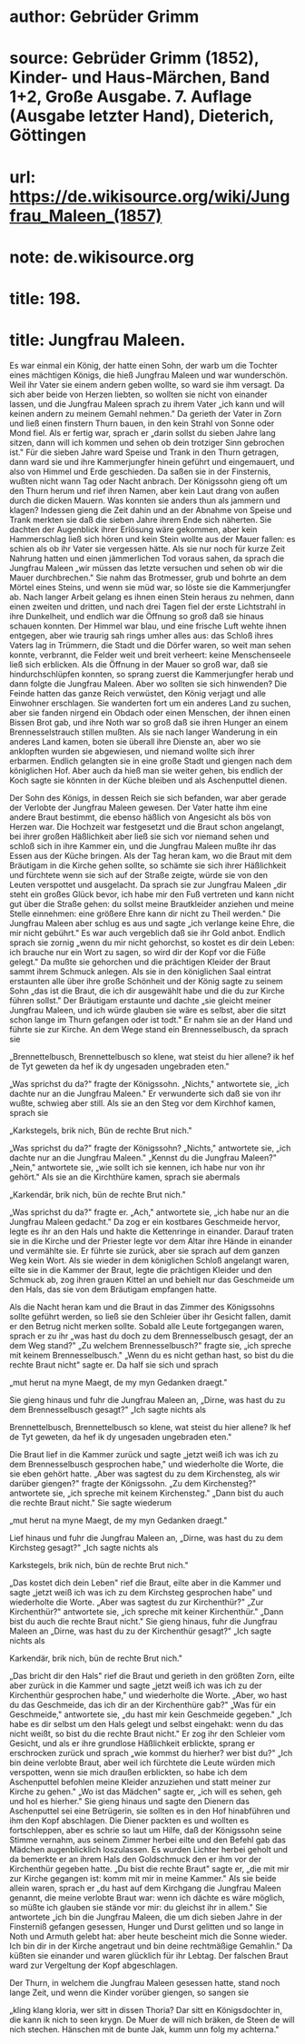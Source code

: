 # author: Gebrüder Grimm
# source: Gebrüder Grimm (1852), Kinder- und Haus-Märchen, Band 1+2, Große Ausgabe. 7. Auflage (Ausgabe letzter Hand), Dieterich, Göttingen
# url: https://de.wikisource.org/wiki/Jungfrau_Maleen_(1857)
# note: de.wikisource.org
# title: 198.

# title: Jungfrau Maleen.

Es war einmal ein König, der hatte einen Sohn, der warb um die Tochter eines mächtigen Königs, die hieß Jungfrau Maleen und war wunderschön. Weil ihr Vater sie einem andern geben wollte, so ward sie ihm versagt. Da sich aber beide von Herzen liebten, so wollten sie nicht von einander lassen, und die Jungfrau Maleen sprach zu ihrem Vater „ich kann und will keinen andern zu meinem Gemahl nehmen." Da gerieth der Vater in Zorn und ließ einen finstern Thurn bauen, in den kein Strahl von Sonne oder Mond fiel. Als er fertig war, sprach er „darin sollst du sieben Jahre lang sitzen, dann will ich kommen und sehen ob dein trotziger Sinn gebrochen ist." Für die sieben Jahre ward Speise und Trank in den Thurn getragen, dann ward sie und ihre Kammerjungfer hinein geführt und eingemauert, und also von Himmel und Erde geschieden. Da saßen sie in der Finsternis, wußten nicht wann Tag oder Nacht anbrach. Der Königssohn gieng oft um den Thurn herum und rief ihren Namen, aber kein Laut drang von außen durch die dicken Mauern. Was konnten sie anders thun als jammern und klagen? Indessen gieng die Zeit dahin und an der Abnahme von Speise und Trank merkten sie daß die sieben Jahre ihrem Ende sich näherten. Sie dachten der Augenblick ihrer Erlösung wäre gekommen, aber kein Hammerschlag ließ sich hören und kein Stein wollte aus der Mauer fallen: es schien als ob ihr Vater sie vergessen hätte. Als sie nur noch für kurze Zeit Nahrung hatten und einen jämmerlichen Tod voraus sahen, da sprach  die Jungfrau Maleen „wir müssen das letzte versuchen und sehen ob wir die Mauer durchbrechen." Sie nahm das Brotmesser, grub und bohrte an dem Mörtel eines Steins, und wenn sie müd war, so löste sie die Kammerjungfer ab. Nach langer Arbeit gelang es ihnen einen Stein heraus zu nehmen, dann einen zweiten und dritten, und nach drei Tagen fiel der erste Lichtstrahl in ihre Dunkelheit, und endlich war die Öffnung so groß daß sie hinaus schauen konnten. Der Himmel war blau, und eine frische Luft wehte ihnen entgegen, aber wie traurig sah rings umher alles aus: das Schloß ihres Vaters lag in Trümmern, die Stadt und die Dörfer waren, so weit man sehen konnte, verbrannt, die Felder weit und breit verheert: keine Menschenseele ließ sich erblicken. Als die Öffnung in der Mauer so groß war, daß sie hindurchschlüpfen konnten, so sprang zuerst die Kammerjungfer herab und dann folgte die Jungfrau Maleen. Aber wo sollten sie sich hinwenden? Die Feinde hatten das ganze Reich verwüstet, den König verjagt und alle Einwohner erschlagen. Sie wanderten fort um ein anderes Land zu suchen, aber sie fanden nirgend ein Obdach oder einen Menschen, der ihnen einen Bissen Brot gab, und ihre Noth war so groß daß sie ihren Hunger an einem Brennesselstrauch stillen mußten. Als sie nach langer Wanderung in ein anderes Land kamen, boten sie überall ihre Dienste an, aber wo sie anklopften wurden sie abgewiesen, und niemand wollte sich ihrer erbarmen. Endlich gelangten sie in eine große Stadt und giengen nach dem königlichen Hof. Aber auch da hieß man sie weiter gehen, bis endlich der Koch sagte sie könnten in der Küche bleiben und als Aschenputtel dienen. 

Der Sohn des Königs, in dessen Reich sie sich befanden, war aber gerade der Verlobte der Jungfrau Maleen gewesen. Der Vater hatte ihm eine andere Braut bestimmt, die ebenso häßlich von Angesicht als bös von Herzen war. Die Hochzeit war festgesetzt  und die Braut schon angelangt, bei ihrer großen Häßlichkeit aber ließ sie sich vor niemand sehen und schloß sich in ihre Kammer ein, und die Jungfrau Maleen mußte ihr das Essen aus der Küche bringen. Als der Tag heran kam, wo die Braut mit dem Bräutigam in die Kirche gehen sollte, so schämte sie sich ihrer Häßlichkeit und fürchtete wenn sie sich auf der Straße zeigte, würde sie von den Leuten verspottet und ausgelacht. Da sprach sie zur Jungfrau Maleen „dir steht ein großes Glück bevor, ich habe mir den Fuß vertreten und kann nicht gut über die Straße gehen: du sollst meine Brautkleider anziehen und meine Stelle einnehmen: eine größere Ehre kann dir nicht zu Theil werden." Die Jungfrau Maleen aber schlug es aus und sagte „ich verlange keine Ehre, die mir nicht gebührt." Es war auch vergeblich daß sie ihr Gold anbot. Endlich sprach sie zornig „wenn du mir nicht gehorchst, so kostet es dir dein Leben: ich brauche nur ein Wort zu sagen, so wird dir der Kopf vor die Füße gelegt." Da mußte sie gehorchen und die prächtigen Kleider der Braut sammt ihrem Schmuck anlegen. Als sie in den königlichen Saal eintrat erstaunten alle über ihre große Schönheit und der König sagte zu seinem Sohn „das ist die Braut, die ich dir ausgewählt habe und die du zur Kirche führen sollst." Der Bräutigam erstaunte und dachte „sie gleicht meiner Jungfrau Maleen, und ich würde glauben sie wäre es selbst, aber die sitzt schon lange im Thurn gefangen oder ist todt." Er nahm sie an der Hand und führte sie zur Kirche. An dem Wege stand ein Brennesselbusch, da sprach sie 

„Brennettelbusch, Brennettelbusch so klene, wat steist du hier allene? ik hef de Tyt geweten da hef ik dy ungesaden ungebraden eten." 

 „Was sprichst du da?" fragte der Königssohn. „Nichts," antwortete sie, „ich dachte nur an die Jungfrau Maleen." Er verwunderte sich daß sie von ihr wußte, schwieg aber still. Als sie an den Steg vor dem Kirchhof kamen, sprach sie 

„Karkstegels, brik nich, Bün de rechte Brut nich." 

„Was sprichst du da?" fragte der Königssohn? „Nichts," antwortete sie, „ich dachte nur an die Jungfrau Maleen." „Kennst du die Jungfrau Maleen?" „Nein," antwortete sie, „wie sollt ich sie kennen, ich habe nur von ihr gehört." Als sie an die Kirchthüre kamen, sprach sie abermals 

„Karkendär, brik nich, bün de rechte Brut nich." 

„Was sprichst du da?" fragte er. „Ach," antwortete sie, „ich habe nur an die Jungfrau Maleen gedacht." Da zog er ein kostbares Geschmeide hervor, legte es ihr an den Hals und hakte die Kettenringe in einander. Darauf traten sie in die Kirche und der Priester legte vor dem Altar ihre Hände in einander und vermählte sie. Er führte sie zurück, aber sie sprach auf dem ganzen Weg kein Wort. Als sie wieder in dem königlichen Schloß angelangt waren, eilte sie in die Kammer der Braut, legte die prächtigen Kleider und den Schmuck ab, zog ihren grauen Kittel an und behielt nur das Geschmeide um den Hals, das sie von dem Bräutigam empfangen hatte. 

Als die Nacht heran kam und die Braut in das Zimmer des Königssohns sollte geführt werden, so ließ sie den Schleier über ihr Gesicht fallen, damit er den Betrug nicht merken sollte. Sobald alle Leute fortgegangen waren, sprach er zu ihr „was hast du doch zu dem Brennesselbusch gesagt, der an dem Weg stand?" „Zu welchem Brennesselbusch?" fragte sie, „ich spreche mit keinem Brennesselbusch."  „Wenn du es nicht gethan hast, so bist du die rechte Braut nicht" sagte er. Da half sie sich und sprach 

„mut herut na myne Maegt, de my myn Gedanken draegt." 

Sie gieng hinaus und fuhr die Jungfrau Maleen an, „Dirne, was hast du zu dem Brennesselbusch gesagt?" „Ich sagte nichts als 

Brennettelbusch, Brennettelbusch so klene, wat steist du hier allene? Ik hef de Tyt geweten, da hef ik dy ungesaden ungebraden eten." 

Die Braut lief in die Kammer zurück und sagte „jetzt weiß ich was ich zu dem Brennesselbusch gesprochen habe," und wiederholte die Worte, die sie eben gehört hatte. „Aber was sagtest du zu dem Kirchensteg, als wir darüber giengen?" fragte der Königssohn. „Zu dem Kirchensteg?" antwortete sie, „ich spreche mit keinem Kirchensteg." „Dann bist du auch die rechte Braut nicht." Sie sagte wiederum 

„mut herut na myne Maegt, de my myn Gedanken draegt." 

Lief hinaus und fuhr die Jungfrau Maleen an, „Dirne, was hast du zu dem Kirchsteg gesagt?" „Ich sagte nichts als 

Karkstegels, brik nich, bün de rechte Brut nich." 

„Das kostet dich dein Leben" rief die Braut, eilte aber in die Kammer und sagte „jetzt weiß ich was ich zu dem Kirchsteg gesprochen habe" und wiederholte die Worte. „Aber was sagtest du zur Kirchenthür?" „Zur Kirchenthür?" antwortete sie, „ich spreche mit keiner Kirchenthür." „Dann bist du auch die rechte Braut nicht."  Sie gieng hinaus, fuhr die Jungfrau Maleen an „Dirne, was hast du zu der Kirchenthür gesagt?" „Ich sagte nichts als 

Karkendär, brik nich, bün de rechte Brut nich." 

„Das bricht dir den Hals" rief die Braut und gerieth in den größten Zorn, eilte aber zurück in die Kammer und sagte „jetzt weiß ich was ich zu der Kirchenthür gesprochen habe," und wiederholte die Worte. „Aber, wo hast du das Geschmeide, das ich dir an der Kirchenthüre gab?" „Was für ein Geschmeide," antwortete sie, „du hast mir kein Geschmeide gegeben." „Ich habe es dir selbst um den Hals gelegt und selbst eingehakt: wenn du das nicht weißt, so bist du die rechte Braut nicht." Er zog ihr den Schleier vom Gesicht, und als er ihre grundlose Häßlichkeit erblickte, sprang er erschrocken zurück und sprach „wie kommst du hierher? wer bist du?" „Ich bin deine verlobte Braut, aber weil ich fürchtete die Leute würden mich verspotten, wenn sie mich draußen erblickten, so habe ich dem Aschenputtel befohlen meine Kleider anzuziehen und statt meiner zur Kirche zu gehen." „Wo ist das Mädchen" sagte er, „ich will es sehen, geh und hol es hierher." Sie gieng hinaus und sagte den Dienern das Aschenputtel sei eine Betrügerin, sie sollten es in den Hof hinabführen und ihm den Kopf abschlagen. Die Diener packten es und wollten es fortschleppen, aber es schrie so laut um Hilfe, daß der Königssohn seine Stimme vernahm, aus seinem Zimmer herbei eilte und den Befehl gab das Mädchen augenblicklich loszulassen. Es wurden Lichter herbei geholt und da bemerkte er an ihrem Hals den Goldschmuck den er ihm vor der Kirchenthür gegeben hatte. „Du bist die rechte Braut" sagte er, „die mit mir zur Kirche gegangen ist: komm mit mir in meine Kammer." Als sie beide allein waren, sprach er „du hast auf dem Kirchgang die Jungfrau Maleen genannt, die meine verlobte Braut war: wenn ich dächte es wäre möglich, so müßte ich glauben sie  stände vor mir: du gleichst ihr in allem." Sie antwortete „ich bin die Jungfrau Maleen, die um dich sieben Jahre in der Finsterniß gefangen gesessen, Hunger und Durst gelitten und so lange in Noth und Armuth gelebt hat: aber heute bescheint mich die Sonne wieder. Ich bin dir in der Kirche angetraut und bin deine rechtmäßige Gemahlin." Da küßten sie einander und waren glücklich für ihr Lebtag. Der falschen Braut ward zur Vergeltung der Kopf abgeschlagen. 

Der Thurn, in welchem die Jungfrau Maleen gesessen hatte, stand noch lange Zeit, und wenn die Kinder vorüber giengen, so sangen sie 

„kling klang kloria, wer sitt in dissen Thoria? Dar sitt en Königsdochter in, die kann ik nich to seen krygn. De Muer de will nich bräken, de Steen de will nich stechen. Hänschen mit de bunte Jak, kumm unn folg my achterna." 

